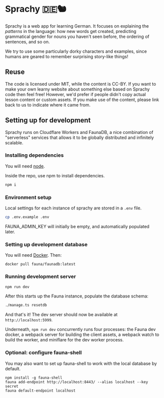 # Sprachy 🇩🇪🐿

Sprachy is a web app for learning German. It focuses on explaining the _patterns_ in the language: how new words get created, predicting grammatical gender for nouns you haven't seen before, the ordering of sentences, and so on.

We try to use some particularly dorky characters and examples, since humans are geared to remember surprising story-like things!

## Reuse

The code is licensed under MIT, while the content is CC-BY. If you want to make your own learny website about something else based on Sprachy code then feel free! However, we'd prefer if people didn't copy actual lesson content or custom assets. If you make use of the content, please link back to us to indicate where it came from.

## Setting up for development

Sprachy runs on Cloudflare Workers and FaunaDB, a nice combination of "serverless" services that allows it to be globally distributed and infinitely scalable.

### Installing dependencies

You will need [node](https://nodejs.org/en/).

Inside the repo, use npm to install dependencies.

```sh
npm i
```

### Environment setup

Local settings for each instance of sprachy are stored in a `.env` file.

```sh
cp .env.example .env
```

FAUNA_ADMIN_KEY will initially be empty, and automatically populated later.

### Setting up development database

You will need [Docker](https://www.docker.com/products/docker-desktop). Then:

```
docker pull fauna/faunadb:latest
```

### Running development server

```sh
npm run dev
```

After this starts up the Fauna instance, populate the database schema:

```sh
./manage.ts resetdb
```

And that's it! The dev server should now be available at `http://localhost:5999`.

Underneath, `npm run dev` concurrently runs four processes: the Fauna dev docker,
a webpack server for building the client assets, a webpack watch to build the worker,
and miniflare for the dev worker process.

### Optional: configure fauna-shell

You may also want to set up fauna-shell to work with the local database by default.

```
npm install -g fauna-shell
fauna add-endpoint http://localhost:8443/ --alias localhost --key secret
fauna default-endpoint localhost
```
